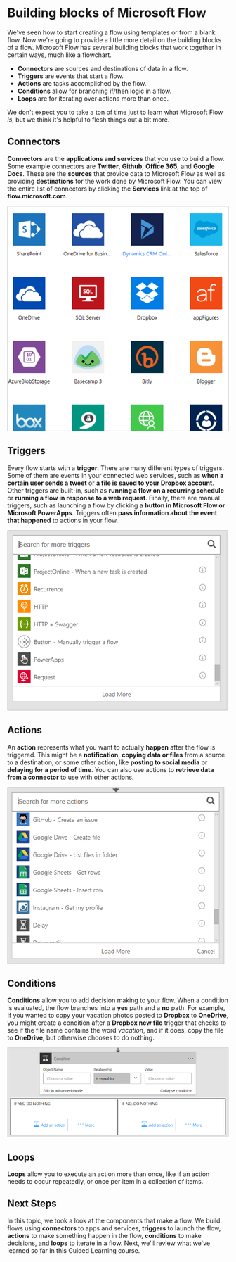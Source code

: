 <properties
   pageTitle="Building blocks of Flow | Microsoft Flow"
   description="See the different parts of Microsoft Flow and how they relate"
   services=""
   suite="flow"
   documentationCenter="na"
   authors="camsoper"
   manager="anneta"
   editor=""
   tags=""
   featuredVideoId=""
   courseDuration="5m"/>

<tags
   ms.service="flow"
   ms.devlang="na"
   ms.topic="get-started-article"
   ms.tgt_pltfrm="na"
   ms.workload="na"
   ms.date="10/24/2016"
   ms.author="casoper"/>

# Building blocks of Microsoft Flow

We've seen how to start creating a flow using templates or from a blank flow. Now we're going to provide a little more detail on the building blocks of a flow. Microsoft Flow has several building blocks that work together in certain ways, much like a flowchart.

- **Connectors** are sources and destinations of data in a flow.
- **Triggers** are events that start a flow.
- **Actions** are tasks accomplished by the flow.
- **Conditions** allow for branching if/then logic in a flow.
- **Loops** are for iterating over actions more than once.

We don't expect you to take a ton of time just to learn what Microsoft Flow _is_, but we think it's helpful to flesh things out a bit more.

## Connectors

**Connectors** are the **applications and services** that you use to build a flow.  Some example connectors are **Twitter**, **Github**, **Office 365**, and **Google Docs**.  These are the **sources** that provide data to Microsoft Flow as well as providing **destinations** for the work done by Microsoft Flow.  You can view the entire list of connectors by clicking the **Services** link at the top of **flow.microsoft.com**.

![Flow connectors](./media/learning-flow-parts/flow-connectors.png)

## Triggers

Every flow starts with a **trigger**.  There are many different types of triggers.  Some of them are events in your connected web services, such as **when a certain user sends a tweet** or **a file is saved to your Dropbox account**.  Other triggers are built-in, such as **running a flow on a recurring schedule** or **running a flow in response to a web request**.  Finally, there are manual triggers, such as launching a flow by clicking a **button in Microsoft Flow or Microsoft PowerApps**.  Triggers often **pass information about the event that happened** to actions in your flow.

![Flow triggers](./media/learning-flow-parts/flow-triggers.png)  

## Actions

An **action** represents what you want to actually **happen** after the flow is triggered.  This might be a **notification**, **copying data or files** from a source to a destination, or some other action, like **posting to social media** or **delaying for a period of time**.  You can also use actions to **retrieve data from a connector** to use with other actions.

![Flow actions](./media/learning-flow-parts/flow-actions.png) 

## Conditions

**Conditions** allow you to add decision making to your flow.  When a condition is evaluated, the flow branches into a **yes** path and a **no** path.   For example, If you wanted to copy your vacation photos posted to **Dropbox** to **OneDrive**, you might create a condition after a **Dropbox new file** trigger that checks to see if the file name contains the word *vacation*, and if it does, copy the file to **OneDrive**, but otherwise chooses to do nothing.

![Flow condition](./media/learning-flow-parts/flow-condition.png) 

## Loops

**Loops** allow you to execute an action more than once, like if an action needs to occur repeatedly, or once per item in a collection of items.

## Next Steps

In this topic, we took a look at the components that make a flow.  We build flows using **connectors** to apps and services, **triggers** to launch the flow, **actions** to make something happen in the flow, **conditions** to make decisions, and **loops** to iterate in a flow.  Next, we'll review what we've learned so far in this Guided Learning course.



